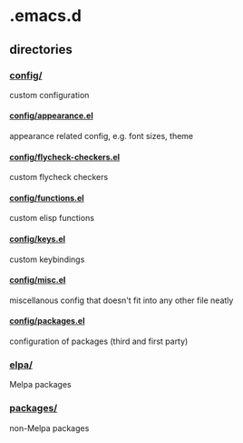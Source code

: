 # .emacs.d

## directories

### [config/](./config)
custom configuration

#### [config/appearance.el](./config/appearance.el)
appearance related config, e.g. font sizes, theme

#### [config/flycheck-checkers.el](./config/flycheck-checkers.el)
custom flycheck checkers

#### [config/functions.el](./config/functions.el)
custom elisp functions

#### [config/keys.el](./config/keys.el)
custom keybindings

#### [config/misc.el](./config/misc.el)
miscellanous config that doesn't fit into any other file neatly

#### [config/packages.el](./config/packages.el)
configuration of packages (third and first party)

### [elpa/](./elpa)
Melpa packages

### [packages/](./packages)
non-Melpa packages
